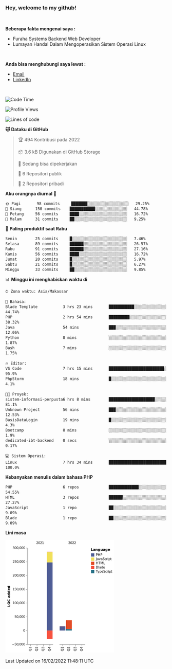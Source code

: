 <h3>Hey, welcome to my github!</h3>

<br>

<p><strong>Beberapa fakta mengenai saya :</strong></p>

<ul>
  <li>Furaha Systems Backend Web Developer</li>
  <li>Lumayan Handal Dalam Mengoperasikan Sistem Operasi Linux</li>
</ul>

<br>

<p><strong>Anda bisa menghubungi saya lewat :</strong></p>

<ul>
  <li><a href="mailto:renaldiapriyanto419@gmail.com">Email</a></li>
  <li><a href="https://www.linkedin.com/in/renaldi-kadang-314314206/">LinkedIn</a></li>
</ul>

<br>

<!--START_SECTION:waka-->
![Code Time](http://img.shields.io/badge/Code%20Time-8%20hrs%206%20mins-blue)

![Profile Views](http://img.shields.io/badge/Profil%20dilihat-93-blue)

![Lines of code](https://img.shields.io/badge/Sejak%20Hello%20World%20aku%20telah%20menulis-271%20Thousand%20baris%20kode-blue)

**🐱 Dataku di GitHub** 

> 🏆 494 Kontribusi pada 2022
 > 
> 📦 3.6 kB Digunakan di GitHub Storage 
 > 
> 💼 Sedang bisa dipekerjakan
 > 
> 📜 6 Repositori publik 
 > 
> 🔑 2 Repositori pribadi  
 > 
**Aku orangnya diurnal 🐤** 

```text
🌞 Pagi       98 commits     ███████░░░░░░░░░░░░░░░░░░   29.25% 
🌆 Siang      150 commits    ███████████░░░░░░░░░░░░░░   44.78% 
🌃 Petang     56 commits     ████░░░░░░░░░░░░░░░░░░░░░   16.72% 
🌙 Malam      31 commits     ██░░░░░░░░░░░░░░░░░░░░░░░   9.25%

```
📅 **Paling produktif saat Rabu** 

```text
Senin        25 commits     █░░░░░░░░░░░░░░░░░░░░░░░░   7.46% 
Selasa       89 commits     ██████░░░░░░░░░░░░░░░░░░░   26.57% 
Rabu         91 commits     ██████░░░░░░░░░░░░░░░░░░░   27.16% 
Kamis        56 commits     ████░░░░░░░░░░░░░░░░░░░░░   16.72% 
Jumat        20 commits     █░░░░░░░░░░░░░░░░░░░░░░░░   5.97% 
Sabtu        21 commits     █░░░░░░░░░░░░░░░░░░░░░░░░   6.27% 
Minggu       33 commits     ██░░░░░░░░░░░░░░░░░░░░░░░   9.85%

```


📊 **Minggu ini menghabiskan waktu di** 

```text
⌚︎ Zona waktu: Asia/Makassar

💬 Bahasa: 
Blade Template           3 hrs 23 mins       ███████████░░░░░░░░░░░░░░   44.74% 
PHP                      2 hrs 54 mins       █████████░░░░░░░░░░░░░░░░   38.32% 
Java                     54 mins             ███░░░░░░░░░░░░░░░░░░░░░░   12.06% 
Python                   8 mins              ░░░░░░░░░░░░░░░░░░░░░░░░░   1.87% 
Bash                     7 mins              ░░░░░░░░░░░░░░░░░░░░░░░░░   1.75%

🔥 Editor: 
VS Code                  7 hrs 15 mins       ████████████████████████░   95.9% 
PhpStorm                 18 mins             █░░░░░░░░░░░░░░░░░░░░░░░░   4.1%

🐱‍💻 Proyek: 
sistem-informasi-perpusta6 hrs 8 mins        ████████████████████░░░░░   81.1% 
Unknown Project          56 mins             ███░░░░░░░░░░░░░░░░░░░░░░   12.53% 
BasisDataLogin           19 mins             █░░░░░░░░░░░░░░░░░░░░░░░░   4.3% 
Bootcamp                 8 mins              ░░░░░░░░░░░░░░░░░░░░░░░░░   1.9% 
dedicated-ibt-backend    0 secs              ░░░░░░░░░░░░░░░░░░░░░░░░░   0.17%

💻 Sistem Operasi: 
Linux                    7 hrs 34 mins       █████████████████████████   100.0%

```

**Kebanyakan menulis dalam bahasa PHP** 

```text
PHP                      6 repos             █████████████░░░░░░░░░░░░   54.55% 
HTML                     3 repos             ██████░░░░░░░░░░░░░░░░░░░   27.27% 
JavaScript               1 repo              ██░░░░░░░░░░░░░░░░░░░░░░░   9.09% 
Blade                    1 repo              ██░░░░░░░░░░░░░░░░░░░░░░░   9.09%

```


**Lini masa**

![Chart not found](https://raw.githubusercontent.com/Sylent-Sys/Sylent-Sys/main/charts/bar_graph.png) 


 Last Updated on 16/02/2022 11:48:11 UTC
<!--END_SECTION:waka-->
